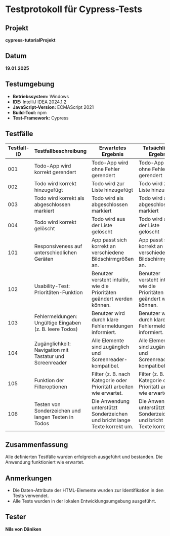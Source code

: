 # Testprotokoll für Cypress-Tests

## Projekt
**cypress-tutorialProjekt**

## Datum
**19.01.2025**

## Testumgebung
- **Betriebssystem:** Windows
- **IDE:** IntelliJ IDEA 2024.1.2
- **JavaScript-Version:** ECMAScript 2021
- **Build-Tool:** npm
- **Test-Framework:** Cypress

## Testfälle

| **Testfall-ID** | **Testfallbeschreibung**                              | **Erwartetes Ergebnis**                                           | **Tatsächliches Ergebnis**                                        | **Status** |
|------------------|------------------------------------------------------|-------------------------------------------------------------------|-------------------------------------------------------------------|------------|
| 001              | Todo-App wird korrekt gerendert                      | Todo-App wird ohne Fehler gerendert                               | Todo-App wird ohne Fehler gerendert                               | ✅          |
| 002              | Todo wird korrekt hinzugefügt                        | Todo wird zur Liste hinzugefügt                                   | Todo wird zur Liste hinzugefügt                                   | ✅          |
| 003              | Todo wird korrekt als abgeschlossen markiert         | Todo wird als abgeschlossen markiert                              | Todo wird als abgeschlossen markiert                              | ✅          |
| 004              | Todo wird korrekt gelöscht                          | Todo wird aus der Liste gelöscht                                  | Todo wird aus der Liste gelöscht                                  | ✅          |
| 101              | Responsiveness auf unterschiedlichen Geräten         | App passt sich korrekt an verschiedene Bildschirmgrößen an.       | App passt sich korrekt an verschiedene Bildschirmgrößen an.       | ✅          |
| 102              | Usability-Test: Prioritäten-Funktion                 | Benutzer versteht intuitiv, wie die Prioritäten geändert werden können. | Benutzer versteht intuitiv, wie die Prioritäten geändert werden können. | ✅          |
| 103              | Fehlermeldungen: Ungültige Eingaben (z. B. leere Todos) | Benutzer wird durch klare Fehlermeldungen informiert.             | Benutzer wird durch klare Fehlermeldungen informiert.             | ✅          |
| 104              | Zugänglichkeit: Navigation mit Tastatur und Screenreader | Alle Elemente sind zugänglich und Screenreader-kompatibel.        | Alle Elemente sind zugänglich und Screenreader-kompatibel.        | ✅          |
| 105              | Funktion der Filteroptionen                         | Filter (z. B. nach Kategorie oder Priorität) arbeiten wie erwartet. | Filter (z. B. nach Kategorie oder Priorität) arbeiten wie erwartet. | ✅          |
| 106              | Testen von Sonderzeichen und langen Texten in Todos | Die Anwendung unterstützt Sonderzeichen und bricht lange Texte korrekt um. | Die Anwendung unterstützt Sonderzeichen und bricht lange Texte korrekt um. | ✅          |

## Zusammenfassung
Alle definierten Testfälle wurden erfolgreich ausgeführt und bestanden. Die Anwendung funktioniert wie erwartet.

## Anmerkungen
- Die Daten-Attribute der HTML-Elemente wurden zur Identifikation in den Tests verwendet.
- Alle Tests wurden in der lokalen Entwicklungsumgebung ausgeführt.

## Tester
**Nils von Däniken**
